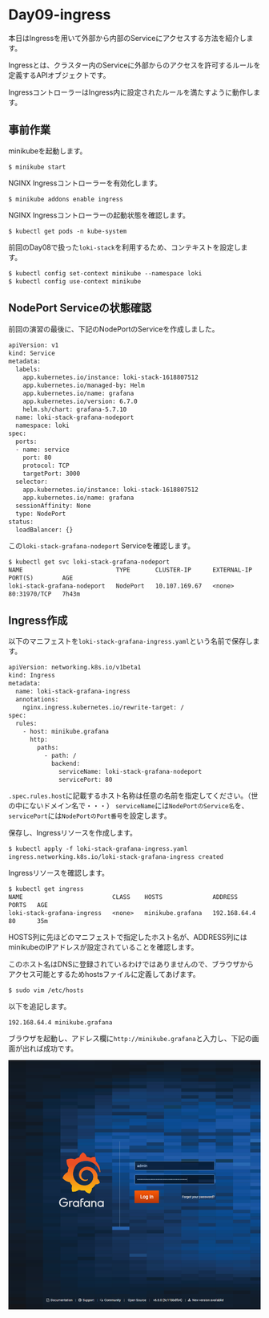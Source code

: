 # Day09-ingress
本日はIngressを用いて外部から内部のServiceにアクセスする方法を紹介します。

Ingressとは、クラスター内のServiceに外部からのアクセスを許可するルールを定義するAPIオブジェクトです。

IngressコントローラーはIngress内に設定されたルールを満たすように動作します。

## 事前作業
minikubeを起動します。
```
$ minikube start
```

NGINX Ingressコントローラーを有効化します。
```
$ minikube addons enable ingress
```

NGINX Ingressコントローラーの起動状態を確認します。
```
$ kubectl get pods -n kube-system
```

前回のDay08で扱った`loki-stack`を利用するため、コンテキストを設定します。
```
$ kubectl config set-context minikube --namespace loki
$ kubectl config use-context minikube
```

## NodePort Serviceの状態確認
前回の演習の最後に、下記のNodePortのServiceを作成しました。
```
apiVersion: v1
kind: Service
metadata:
  labels:
    app.kubernetes.io/instance: loki-stack-1618807512
    app.kubernetes.io/managed-by: Helm
    app.kubernetes.io/name: grafana
    app.kubernetes.io/version: 6.7.0
    helm.sh/chart: grafana-5.7.10
  name: loki-stack-grafana-nodeport
  namespace: loki
spec:
  ports:
  - name: service
    port: 80
    protocol: TCP
    targetPort: 3000
  selector:
    app.kubernetes.io/instance: loki-stack-1618807512
    app.kubernetes.io/name: grafana
  sessionAffinity: None
  type: NodePort
status:
  loadBalancer: {}
```
この`loki-stack-grafana-nodeport` Serviceを確認します。
```
$ kubectl get svc loki-stack-grafana-nodeport
NAME                          TYPE       CLUSTER-IP      EXTERNAL-IP   PORT(S)        AGE
loki-stack-grafana-nodeport   NodePort   10.107.169.67   <none>        80:31970/TCP   7h43m
```

## Ingress作成
以下のマニフェストを`loki-stack-grafana-ingress.yaml`という名前で保存します。
```
apiVersion: networking.k8s.io/v1beta1
kind: Ingress
metadata:
  name: loki-stack-grafana-ingress
  annotations:
    nginx.ingress.kubernetes.io/rewrite-target: /
spec:
  rules:
    - host: minikube.grafana
      http:
        paths:
          - path: /
            backend:
              serviceName: loki-stack-grafana-nodeport
              servicePort: 80
```

`.spec.rules.host`に記載するホスト名称は任意の名前を指定してください。（世の中にないドメイン名で・・・）
`serviceName`には`NodePortのService名`を、`servicePort`には`NodePortのPort番号`を設定します。

保存し、Ingressリソースを作成します。
```
$ kubectl apply -f loki-stack-grafana-ingress.yaml
ingress.networking.k8s.io/loki-stack-grafana-ingress created
```

Ingressリソースを確認します。
```
$ kubectl get ingress
NAME                         CLASS    HOSTS              ADDRESS        PORTS   AGE
loki-stack-grafana-ingress   <none>   minikube.grafana   192.168.64.4   80      35m
```

HOSTS列に先ほどのマニフェストで指定したホスト名が、ADDRESS列にはminikubeのIPアドレスが設定されていることを確認します。

このホスト名はDNSに登録されているわけではありませんので、ブラウザからアクセス可能とするためhostsファイルに定義してあげます。

```
$ sudo vim /etc/hosts
```
以下を追記します。
```
192.168.64.4 minikube.grafana
```

ブラウザを起動し、アドレス欄に`http://minikube.grafana`と入力し、下記の画面が出れば成功です。

![](https://raw.githubusercontent.com/NakamuraYosuke/Day08-helm/main/images/login.png)
